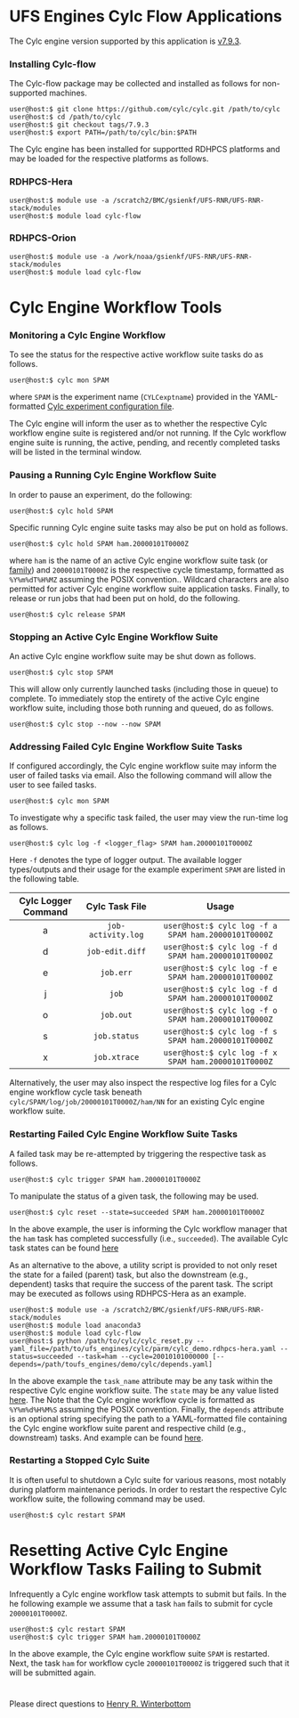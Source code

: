 # UFS Engines Cylc Flow Applications

The Cylc engine version supported by this application is
[v7.9.3](https://github.com/cylc/cylc-flow/releases/tag/7.9.3). 

### Installing Cylc-flow

The Cylc-flow package may be collected and installed as follows for
non-supported machines.

~~~
user@host:$ git clone https://github.com/cylc/cylc.git /path/to/cylc
user@host:$ cd /path/to/cylc
user@host:$ git checkout tags/7.9.3
user@host:$ export PATH=/path/to/cylc/bin:$PATH
~~~

The Cylc engine has been installed for supportted RDHPCS platforms and
may be loaded for the respective platforms as follows.

### RDHPCS-Hera

~~~
user@host:$ module use -a /scratch2/BMC/gsienkf/UFS-RNR/UFS-RNR-stack/modules
user@host:$ module load cylc-flow
~~~

### RDHPCS-Orion

~~~
user@host:$ module use -a /work/noaa/gsienkf/UFS-RNR/UFS-RNR-stack/modules
user@host:$ module load cylc-flow
~~~

# Cylc Engine Workflow Tools

### Monitoring a Cylc Engine Workflow

To see the status for the respective active workflow suite tasks do as
follows.

~~~
user@host:$ cylc mon SPAM
~~~

where `SPAM` is the experiment name (`CYLCexptname`) provided in the
YAML-formatted [Cylc experiment configuration
file](./parm/cylc_demo.rdhpcs-hera.yaml).

The Cylc engine will inform the user as to whether the respective Cylc
workflow engine suite is registered and/or not running. If the Cylc
workflow engine suite is running, the active, pending, and recently
completed tasks will be listed in the terminal window.

### Pausing a Running Cylc Engine Workflow Suite

In order to pause an experiment, do the following:

~~~
user@host:$ cylc hold SPAM
~~~

Specific running Cylc engine suite tasks may also be put on hold as
follows.

~~~
user@host:$ cylc hold SPAM ham.20000101T0000Z
~~~

where `ham` is the name of an active Cylc engine workflow suite task
(or
[family](https://metomi.github.io/rose/2019.01.2/html/tutorial/cylc/runtime/configuration-consolidation/families.html))
and `20000101T0000Z` is the respective cycle timestamp, formatted as
`%Y%m%dT%H%MZ` assuming the POSIX convention.. Wildcard characters are
also permitted for activer Cylc engine workflow suite application
tasks. Finally, to release or run jobs that had been put on hold, do
the following.

~~~
user@host:$ cylc release SPAM
~~~

### Stopping an Active Cylc Engine Workflow Suite

An active Cylc engine workflow suite may be shut down as follows.

~~~
user@host:$ cylc stop SPAM
~~~

This will allow only currently launched tasks (including those in
queue) to complete. To immediately stop the entirety of the active
Cylc engine workflow suite, including those both running and queued,
do as follows.

~~~
user@host:$ cylc stop --now --now SPAM
~~~

### Addressing Failed Cylc Engine Workflow Suite Tasks

If configured accordingly, the Cylc engine workflow suite may inform
the user of failed tasks via email. Also the following command will
allow the user to see failed tasks.

~~~
user@host:$ cylc mon SPAM
~~~

To investigate why a specific task failed, the user may view the
run-time log as follows.

~~~
user@host:$ cylc log -f <logger_flag> SPAM ham.20000101T0000Z
~~~

Here `-f` denotes the type of logger output. The available logger
types/outputs and their usage for the example experiment `SPAM` are
listed in the following table.

<div align="center">

| Cylc Logger Command | Cylc Task File | Usage |
| :-------------: | :-----------: | :-----------: |
| a | `job-activity.log` | `user@host:$ cylc log -f a SPAM ham.20000101T0000Z` | 
| d | `job-edit.diff` | `user@host:$ cylc log -f d SPAM ham.20000101T0000Z` |
| e | `job.err` | `user@host:$ cylc log -f e SPAM ham.20000101T0000Z` |
| j | `job` | `user@host:$ cylc log -f d SPAM ham.20000101T0000Z` | 
| o | `job.out` | `user@host:$ cylc log -f o SPAM ham.20000101T0000Z` |
| s | `job.status` | `user@host:$ cylc log -f s SPAM ham.20000101T0000Z` | 
| x | `job.xtrace` | `user@host:$ cylc log -f x SPAM ham.20000101T0000Z` |
 
</div>

Alternatively, the user may also inspect the respective log files for
a Cylc engine workflow cycle task beneath
`cylc/SPAM/log/job/20000101T0000Z/ham/NN` for an existing Cylc engine
workflow suite.

### Restarting Failed Cylc Engine Workflow Suite Tasks

A failed task may be re-attempted by triggering the respective task as
follows.

~~~
user@host:$ cylc trigger SPAM ham.20000101T0000Z
~~~

To manipulate the status of a given task, the following may be used.

~~~
user@host:$ cylc reset --state=succeeded SPAM ham.20000101T0000Z
~~~

In the above example, the user is informing the Cylc workflow manager
that the `ham` task has completed successfully (i.e.,
`succeeded`). The available Cylc task states can be found
[here](https://cylc.github.io/cylc-doc/stable/html/running-suites.html#task-states-explained)

As an alternative to the above, a utility script is provided to not
only reset the state for a failed (parent) task, but also the
downstream (e.g., dependent) tasks that require the success of the
parent task. The script may be executed as follows using RDHPCS-Hera
as an example.

~~~
user@host:$ module use -a /scratch2/BMC/gsienkf/UFS-RNR/UFS-RNR-stack/modules
user@host:$ module load anaconda3
user@host:$ module load cylc-flow
user@host:$ python /path/to/cylc/cylc_reset.py --yaml_file=/path/to/ufs_engines/cylc/parm/cylc_demo.rdhpcs-hera.yaml --status=succeeded --task=ham --cycle=20010101000000 [--depends=/path/toufs_engines/demo/cylc/depends.yaml]
~~~

In the above example the `task_name` attribute may be any task within
the respective Cylc engine workflow suite. The `state` may be any
value listed
[here](https://cylc.github.io/cylc-doc/stable/html/running-suites.html#task-states-explained). The
Note that the Cylc engine workflow cycle is formatted as
`%Y%m%d%H%M%S` assuming the POSIX convention. Finally, the `depends`
attribute is an optional string specifying the path to a
YAML-formatted file containing the Cylc engine workflow suite parent
and respective child (e.g., downstream) tasks. And example can be
found [here](../../demo/cylc/depends.yaml).

### Restarting a Stopped Cylc Suite

It is often useful to shutdown a Cylc suite for various reasons, most
notably during platform maintenance periods. In order to restart the
respective Cylc workflow suite, the following command may be used.

~~~
user@host:$ cylc restart SPAM
~~~

# Resetting Active Cylc Engine Workflow Tasks Failing to Submit

Infrequently a Cylc engine workflow task attempts to submit but fails.
In the he following example we assume that a task `ham` fails to
submit for cycle `20000101T0000Z`.

~~~
user@host:$ cylc restart SPAM
user@host:$ cylc trigger SPAM ham.20000101T0000Z
~~~

In the above example, the Cylc engine workflow suite `SPAM` is
restarted. Next, the task `ham` for workflow cycle `20000101T0000Z` is
triggered such that it will be submitted again.

#

Please direct questions to [Henry
R. Winterbottom](mailto:henry.winterbottom@noaa.gov?subject=[UFS-Engines)